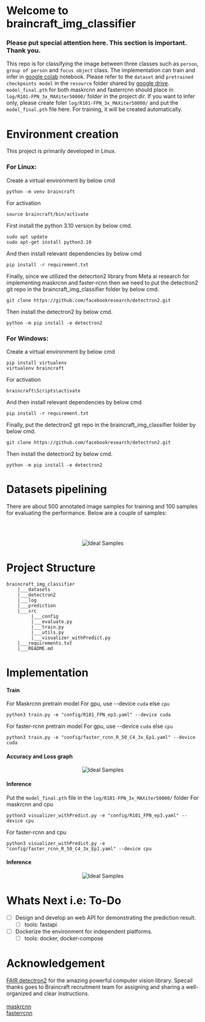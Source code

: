 # Welcome to braincraft_img_classifier

### Please put special attention here. This section is important. Thank you.

This repo is for classifying the image between three classes such as `person`, `group of person` and `focus object` class. 
The implementation can train and infer in [google colab](https://colab.research.google.com/drive/1NEyBex-Z9O69m4XagqaezY-XRLhnVUz4?usp=sharing) notebook. Please refer to the
`dataset` and `pretrained checkpoints model` in the `resource` folder shared by [google drive](https://drive.google.com/drive/folders/1qio8cHJHKPQzRERiwEZMDXs2gnTprQp3?usp=sharing).
`model_final.pth` for both maskrcnn and fasterrcnn should place in `log/R101-FPN_3x_MAXiter50000/` folder in the project dir. If you want to infer only, please create foler `log/R101-FPN_3x_MAXiter50000/` and put the `model_final.pth` file here. For training, it will be created automatically.
# Environment creation

This project is primarily developed in Linux. <br/>
### For Linux: <br />
Create a virtual environment by below cmd <br />
```
python -m venv braincraft
```
For activation <br />
```
source braincraft/bin/activate
```
First install the python 3.10 version by below cmd.

```
sudo apt update
sudo apt-get install python3.10
```
And then install relevant dependencies by below cmd <br />

```
pip install -r requirement.txt
```
Finally, since we utilized the detecrton2 library from Meta ai research for implementing maskrcnn and faster-rcnn 
then we need to put the detectron2 git repo in the braincraft_img_classifier folder by below cmd.

```
git clone https://github.com/facebookresearch/detectron2.git
```
Then install the detectron2 by below cmd.
```
python -m pip install -e detectron2
```
### For Windows: <br />
Create a virtual environment by below cmd <br />
```
pip install virtualenv
virtualenv braincraft
```
For activation <br />
```
braincraft\Scripts\activate
``` 
And then install relevant dependencies by below cmd <br />

```
pip install -r requirement.txt
```
Finally, put the detectron2 git repo in the braincraft_img_classifier folder by below cmd.

```
git clone https://github.com/facebookresearch/detectron2.git
```
Then install the detectron2 by below cmd.
```
python -m pip install -e detectron2
```


# Datasets pipelining
There are about 500 annotated image samples for training and 100 samples for evaluating the performance. Below are a couple of samples: <br/>
 
<br/> <br/>
<p align="center">
  <img src="" title="Ideal Samples">
 </p>


# Project Structure
    
    braincraft_img_classifier
        |___datasets
        |___detectron2
        |___log
        |___prediction
        |___src
             |___config
             |___evaluate.py
             |___train.py
             |___utils.py
             |___visualizer_withPredict.py
        |___requirements.txt
        |___README.md


# Implementation


#### Train <br />
For Maskrcnn pretrain model
For gpu, use --device `cuda` else `cpu` <br/>
```
python3 train.py -e "config/R101_FPN_ep3.yaml" --device cuda 
```
For faster-rcnn pretrain model
For gpu, use --device `cuda` else `cpu` <br/>
```
python3 train.py -e "config/faster_rcnn_R_50_C4_3x_Ep1.yaml" --device cuda 
```

#### Accuracy and Loss graph 
<p align="center">
  <img src="" title="Ideal Samples">
 </p>

#### Inference  <br/> 

Put the `model_final.pth` file in the `log/R101-FPN_3x_MAXiter50000/` folder
For maskrcnn and cpu
```
python3 visualizer_withPredict.py -e "config/R101_FPN_ep3.yaml" --device cpu
```
For faster-rcnn and cpu
```
python3 visualizer_withPredict.py -e "config/faster_rcnn_R_50_C4_3x_Ep1.yaml" --device cpu
```

#### Inference  <br/>
<p align="center">
  <img src="" title="Ideal Samples">
 </p>

# Whats Next i.e: To-Do  <br/>

- [ ] Design and develop an web API for demonstrating the prediction result. <br/>
    - [ ] tools: fastapi <br/>
- [ ] Dockerize the environment for independent platforms.  <br/>
    - [ ] tools: docker, docker-compose <br/>

# Acknowledgement
[FAIR detectron2](https://github.com/facebookresearch/detectron2) for the amazing powerful computer vision library.
Specail thanks goes to Braincraft recruitment team for assigning and sharing a well-organized and clear instructions. <br/> <br/>
[maskrcnn](https://arxiv.org/abs/1703.06870)  <br/>
[fasterrcnn](https://arxiv.org/abs/1703.06870)  <br/>


